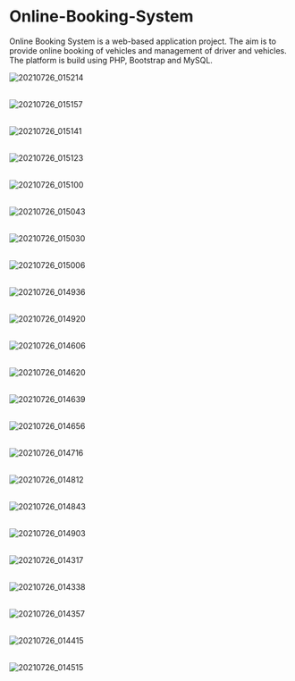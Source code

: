 # Online-Booking-System
Online Booking System is a web-based application project. The aim is to provide online booking of vehicles and management of driver and vehicles. The platform is build using PHP, Bootstrap and MySQL.

![20210726_015214](https://user-images.githubusercontent.com/74622784/126912464-989e854b-c635-482c-861c-420fa2bb5f1c.png)
<br><br/>

![20210726_015157](https://user-images.githubusercontent.com/74622784/126912463-f3ad906a-451f-4de3-84a4-0f55f2b90513.png)
<br><br/>


![20210726_015141](https://user-images.githubusercontent.com/74622784/126912462-25029f09-06d3-43c5-813d-90a5602df75c.png)
<br><br/>


![20210726_015123](https://user-images.githubusercontent.com/74622784/126912461-c224ecd5-3804-41c1-adcc-4bfc6edb26fa.png)
<br><br/>


![20210726_015100](https://user-images.githubusercontent.com/74622784/126912460-52ca60d7-5585-44fd-865f-629605ec0c5d.png)
<br><br/>


![20210726_015043](https://user-images.githubusercontent.com/74622784/126912458-b3e10756-f1d7-483f-85d3-eaac0b5543fe.png)
<br><br/>


![20210726_015030](https://user-images.githubusercontent.com/74622784/126912456-ad2223d9-ab7b-48b2-af04-2015db8f674a.png)
<br><br/>


![20210726_015006](https://user-images.githubusercontent.com/74622784/126912455-90da7a88-f1c5-47e0-8839-9d0ac88dd33f.png)
<br><br/>


![20210726_014936](https://user-images.githubusercontent.com/74622784/126912454-f2378c7e-8992-4506-863a-c0ce8137628f.png)
<br><br/>


![20210726_014920](https://user-images.githubusercontent.com/74622784/126912911-0da254c0-1e35-438e-8086-cae7bd30a6d2.png)
<br><br/>


![20210726_014606](https://user-images.githubusercontent.com/74622784/126912439-fb2f449a-1946-404f-bfc0-e8d9d847ad85.png)
<br><br/>


![20210726_014620](https://user-images.githubusercontent.com/74622784/126912442-54656f7b-165d-43a6-a3ea-1650c6feecb9.png)
<br><br/>


![20210726_014639](https://user-images.githubusercontent.com/74622784/126912443-ba95d5bf-8b73-4708-9ab4-559016a4e0a4.png)
<br><br/>


![20210726_014656](https://user-images.githubusercontent.com/74622784/126912444-b5f347c6-d9ca-4afc-a670-e126ae48a952.png)
<br><br/>


![20210726_014716](https://user-images.githubusercontent.com/74622784/126912447-6ff86d9b-1bf2-403c-b227-1c927c9bafa8.png)
<br><br/>


![20210726_014812](https://user-images.githubusercontent.com/74622784/126912450-133c7ed3-16f3-45ba-bfaa-d35ec8ab1796.png)
<br><br/>


![20210726_014843](https://user-images.githubusercontent.com/74622784/126912451-6e748a24-248e-43e3-a02b-11a37f0a8f46.png)
<br><br/>


![20210726_014903](https://user-images.githubusercontent.com/74622784/126912452-4a0d5188-f3f8-4da8-a8e3-32c9462769da.png)
<br><br/>


![20210726_014317](https://user-images.githubusercontent.com/74622784/126912466-bbf9bc23-61de-40e5-b19f-fafae3d33440.png)
<br><br/>


![20210726_014338](https://user-images.githubusercontent.com/74622784/126912467-d753b943-d40d-4aa8-883d-2ac428f3da47.png)
<br><br/>


![20210726_014357](https://user-images.githubusercontent.com/74622784/126912468-6d090bbd-00b6-4646-b1f1-50c78720b37a.png)
<br><br/>


![20210726_014415](https://user-images.githubusercontent.com/74622784/126912469-a20eb4d2-88ad-4147-bcdb-4177af410a8e.png)
<br><br/>


![20210726_014515](https://user-images.githubusercontent.com/74622784/126912471-f876f65d-7ccc-4209-9240-18e944ee42f6.png)
<br><br/>


